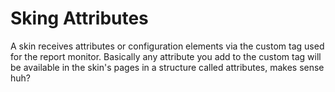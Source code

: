 # Sking Attributes

A skin receives attributes or configuration elements via the custom tag used for the report monitor. Basically any attribute you add to the custom tag will be available in the skin's pages in a structure called attributes, makes sense huh?

